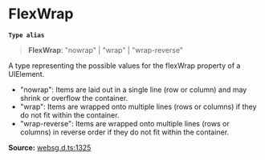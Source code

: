 # FlexWrap

**`Type alias`**

> **FlexWrap**: "nowrap" \| "wrap" \| "wrap-reverse"

A type representing the possible values for the flexWrap property of a UIElement.

- "nowrap": Items are laid out in a single line (row or column) and may shrink or overflow the container.
- "wrap": Items are wrapped onto multiple lines (rows or columns) if they do not fit within the container.
- "wrap-reverse": Items are wrapped onto multiple lines (rows or columns) in reverse order if they do not fit within the container.

**Source:** [websg.d.ts:1325](https://github.com/thirdroom/thirdroom/blob/4c397b03/packages/websg-types/types/websg.d.ts#L1325)
